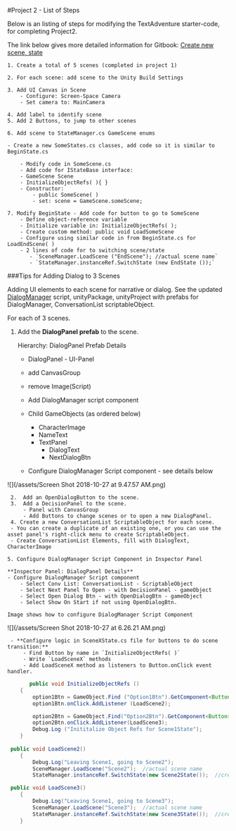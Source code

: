 #Project 2 - List of Steps

Below is an listing of steps for modifying the TextAdventure starter-code, for completing Project2. 

The link below gives more detailed information for Gitbook: [Create new scene, state](/project-2-create-new-scene-and-state.md)

    1. Create a total of 5 scenes (completed in project 1)
    
    2. For each scene: add scene to the Unity Build Settings
    
    3. Add UI Canvas in Scene
        - Configure: Screen-Space Camera
        - Set camera to: MainCamera
        
    4. Add label to identify scene
    5. Add 2 Buttons, to jump to other scenes
    
    6. Add scene to StateManager.cs GameScene enums
    
    - Create a new SomeStates.cs classes, add code so it is similar to BeginState.cs
    
        - Modify code in SomeScene.cs
        - Add code for IStateBase interface:
        - GameScene Scene
        - InitializeObjectRefs( ){ }
        - Constructor:
            - public SomeScene( )
            - set: scene = GameScene.someScene;
            
    7. Modify BeginState - Add code for button to go to SomeScene
        - Define object-reference variable
        - Initialize variable in: InitializeObjectRefs( );
        - Create custom method: public void LoadSomeScene
        - Configure using similar code in from BeginState.cs for LoadEndScene( )
        - 2 lines of code for to switching scene/state 
           - `SceneManager.LoadScene ("EndScene"); //actual scene name`
           - `StateManager.instanceRef.SwitchState (new EndState ());` 
    
###Tips for Adding Dialog to 3 Scenes     
           
   Adding UI elements to each scene for narrative or dialog. 
   See the updated [DialogManager](/conversation-scriptable-objects/dialogmanagerconvlist.md) script, unityPackage, unityProject with prefabs for DialogManager, ConversationList scriptableObject. 
   
   For each of 3 scenes.
   1.  Add the **DialogPanel prefab** to the scene.
   
       Hierarchy:  DialogPanel Prefab Details
       - DialogPanel  - UI-Panel
       - add CanvasGroup
       - remove Image(Script)
       - Add DialogManager script component
       - Child GameObjects (as ordered below)
           - CharacterImage 
           - NameText
           - TextPanel
               - DialogText
               - NextDialogBtn
          
       - Configure DialogManager Script component - see details below
            
![](/assets/Screen Shot 2018-10-27 at 9.47.57 AM.png)

     2.  Add an OpenDialogButton to the scene.
     3.  Add a DecisionPanel to the scene.
         - Panel with CanvasGroup
         - Add Buttons to change scenes or to open a new DialogPanel.
     4. Create a new ConversationList ScriptableObject for each scene.  
     - You can create a duplicate of an existing one, or you can use the asset panel's right-click menu to create ScriptableObject.
     - Create ConversationList Elements, fill with DialogText, CharacterImage
         
    5. Configure DialogManager Script Component in Inspector Panel
    
    **Inspector Panel: DialogPanel Details**
    - Configure DialogManager Script component
        - Select Conv List: ConversationList - ScriptableObject
        - Select Next Panel To Open - with DecisionPanel - gameObject
        - Select Open Dialog Btn - with OpenDialogBtn - gameObject
        - Select Show On Start if not using OpenDialogBtn.
        
    Image shows how to configure DialogManager Script Component
![](/assets/Screen Shot 2018-10-27 at 6.26.21 AM.png)

         
     - **Configure logic in SceneXState.cs file for buttons to do scene transition:**
         - Find Button by name in `InitializeObjectRefs( )` 
         - Write `LoadSceneX` methods
         - Add LoadSceneX method as listeners to Button.onClick event handler.
         
```java
       public void InitializeObjectRefs ()
	{
	    option1Btn = GameObject.Find ("Option1Btn").GetComponent<Button> ();
		option1Btn.onClick.AddListener (LoadScene2);

        option2Btn = GameObject.Find("Option2Btn").GetComponent<Button>();
        option2Btn.onClick.AddListener(LoadScene3);
        Debug.Log ("Inititalize Object Refs for Scene1State");
	}
       
 public void LoadScene2()
    {
        Debug.Log("Leaving Scene1, going to Scene2");
        SceneManager.LoadScene("Scene2");  //actual scene name
        StateManager.instanceRef.SwitchState(new Scene2State());  //create new state, pass to StateManager

 public void LoadScene3()
    {
        Debug.Log("Leaving Scene1, going to Scene3");
        SceneManager.LoadScene("Scene3");  //actual scene name
        StateManager.instanceRef.SwitchState(new Scene3State());  //create new state, pass to StateManager
    }
  
```


         
   
   
   
   


        
        
    